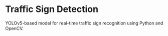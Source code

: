 # Traffic Sign Detection
YOLOv5-based model for real-time traffic sign recognition using Python and OpenCV.
